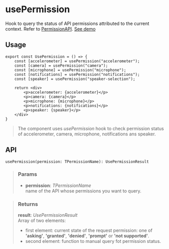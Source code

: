 # usePermission
Hook to query the status of API permissions attributed to the current context. Refer to [PermissionAPI](https://developer.mozilla.org/en-US/docs/Web/API/Permissions_API). [See demo](https://ndriadev.github.io/react-tools/#/hooks/api-dom/usePermission)

## Usage

```tsx
export const UsePermission = () => {
	const [accelerometer] = usePermission("accelerometer");
	const [camera] = usePermission("camera");
	const [microphone] = usePermission("microphone");
	const [notifications] = usePermission("notifications");
	const [speaker] = usePermission("speaker-selection");

	return <div>
		<p>accelerometer: {accelerometer}</p>
		<p>camera: {camera}</p>
		<p>microphone: {microphone}</p>
		<p>notifications: {notifications}</p>
		<p>speaker: {speaker}</p>
	</div>
}
```

> The component uses _usePermission_ hook to check permission status of accelerometer, camera, microphone, notifications ans speaker.


## API

```tsx
usePermission(permission: TPermissionName): UsePermissionResult
```

> ### Params
>
> - __permission__: _TPermissionName_  
name of the API whose permissions you want to query.
>

> ### Returns
>
> __result__:  _UsePermissionResult_  
> Array of two elements:
> - first element: current state of the request permission: one of __'asking'__, __'granted'__, __'denied'__, __'prompt'__ or __'not supported'__.
> - second element: function to manual query fot permission status.
>